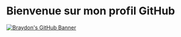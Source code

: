 # Bienvenue sur mon profil GitHub

[![Braydon's GitHub Banner](./assets/)](https://www.linkedin.com/in/mathisniveau/)

